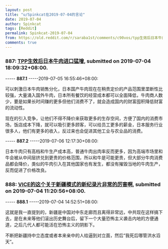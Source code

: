 ```yaml
---
layout: post
title: "u/Spinkcat在2019-07-04的言论"
date: 2019-07-04
author: Spinkcat
tags: [Reddit]
permalink: Spinkcat-2019-07-04
from: https://old.reddit.com/r/saraba1st/comments/c90vos/tpp生效后日本牛肉进口猛增/
comments: true
---
```


### 887: [TPP生效后日本牛肉进口猛增](https://old.reddit.com/r/saraba1st/comments/c90vos/tpp生效后日本牛肉进口猛增/), submitted on 2019-07-04 18:09:32+08:00.

----- __887.1__ -----2019-07-05 16:55:46+08:00:

可以刺激日本牛肉销售分化，日本国产牛肉现在在稍贵定价的产品范围里垄断性比较强，大量涌入国外牛肉，日本所有餐饮的经营成本都可以全面降低，牛肉商人数少，要是如果长时间赚的更多但他们消费不了，就会造成国内的财富囤积降低财富的流动性。

现在的引入竞争，让他们不得不降价来获取更多的生存空间，方便了国内的消费市场，饭店成本下降，就可以吸引更多顾客，可以给员工更多的薪金，日本服务行业很多人，他们有更多的收入，反过来也会促进其他工业与农业品的消费。

----- __887.2__ -----2019-07-06 12:17:30+08:00:

日本牛肉只有高档和牛生产成本高，普通牛肉出肉率反而更多，因为高端市场里和牛会被从中间层挤兑到更贵的价格范围，所以和牛是可能更贵，但大部分牛肉消费品都会降价，类似的牛肉引入在其他国家也有发生，都没有摧毁当地的牛肉生产，反而促进了价格改良。

### 888: [VICE的这个关于新疆模式的新纪录片非常的厉害啊](https://old.reddit.com/r/saraba1st/comments/c8xiz7/vice的这个关于新疆模式的新纪录片非常的厉害啊/), submitted on 2019-07-04 11:20:56+08:00.

----- __888.1__ -----2019-07-04 14:52:51+08:00:

这就是我一直提到的，新疆是中国对中东走廊而且离得非常远，中共现在这样搞下去，是在未来等他们滚出历史舞台后，留下一个大量恐怖主义袭击内地的方便通道，之后几代人都可能活在恐怖主义的阴影下。

不断把新疆持中立态度或者本来亲中的人给逼到对立面，然后“我死后哪管洪水滔天”。

